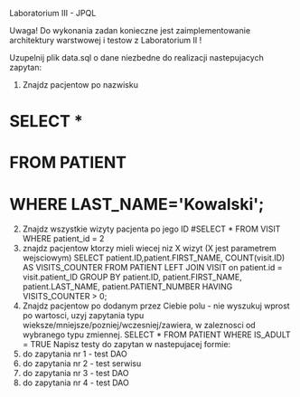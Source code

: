 ﻿Laboratorium III - JPQL

Uwaga! Do wykonania zadan konieczne jest zaimplementowanie architektury warstwowej i testow z Laboratorium II !

Uzupelnij plik data.sql o dane niezbedne do realizacji nastepujacych zapytan:
1. Znajdz pacjentow po nazwisku
# SELECT *
# FROM PATIENT
# WHERE LAST_NAME='Kowalski';
2. Znajdz wszystkie wizyty pacjenta po jego ID
#SELECT * FROM VISIT WHERE patient_id = 2
3. znajdz pacjentow ktorzy mieli wiecej niz X wizyt (X jest parametrem wejsciowym)
   SELECT patient.ID,patient.FIRST_NAME,
   COUNT(visit.ID) AS VISITS_COUNTER
   FROM PATIENT
   LEFT JOIN
   VISIT on patient.id = visit.patient_ID
   GROUP BY
   patient.ID, patient.FIRST_NAME, patient.LAST_NAME, patient.PATIENT_NUMBER
   HAVING
   VISITS_COUNTER > 0;
4. Znajdz pacjentow po dodanym przez Ciebie polu - nie wyszukuj wprost po wartosci, uzyj zapytania typu wieksze/mniejsze/pozniej/wczesniej/zawiera, w zaleznosci od wybranego typu zmiennej.
   SELECT *
   FROM PATIENT
   WHERE IS_ADULT = TRUE
Napisz testy do zapytan w nastepujacej formie:
1. do zapytania nr 1  - test DAO
2. do zapytania nr 2 - test serwisu
3. do zapytania nr 3 - test DAO
4. do zapytania nr 4 - test DAO